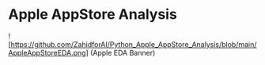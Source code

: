 # Apple AppStore Analysis
![https://github.com/ZahidforAI/Python_Apple_AppStore_Analysis/blob/main/AppleAppStoreEDA.png] (Apple EDA Banner)
